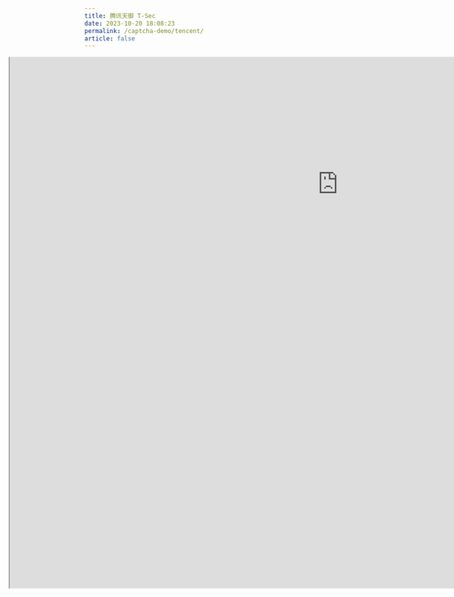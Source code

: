 ```yaml
---
title: 腾讯天御 T-Sec
date: 2023-10-20 18:08:23
permalink: /captcha-demo/tencent/
article: false
---
```


<style>
    .wrapper {
        width: 1300px;
        height: 1200px;
        position: relative;
        overflow: hidden;
        margin-left: -150px;
    }
    .wrapper iframe {
        position: absolute;
        margin-top: -550px;
        /* margin-left: -300px; */
        width: 1300px;
        height: 1600px;
    }
</style>

<div class="wrapper">
<iframe src="https://cloud.tencent.com/product/captcha" scrolling="no"></iframe>
</div>
